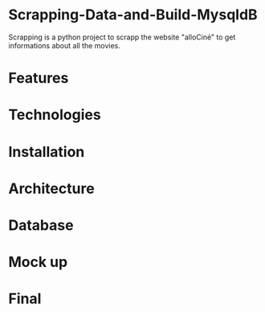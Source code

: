 # Scrapping-Data-and-Build-MysqldB

Scrapping is a python project to scrapp the website "alloCiné" to get informations about all the movies.

# Features

# Technologies

# Installation

# Architecture

# Database

# Mock up

# Final
